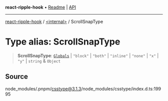 **react-ripple-hook** • [Readme](../../README.md) \| [API](../../globals.md)

---

[react-ripple-hook](../../README.md) / [\<internal\>](../README.md) / ScrollSnapType

# Type alias: ScrollSnapType

> **ScrollSnapType**: [`Globals`](Globals.md) \| `"block"` \| `"both"` \| `"inline"` \| `"none"` \| `"x"` \| `"y"` \| `string` & `Object`

## Source

node_modules/.pnpm/csstype@3.1.3/node_modules/csstype/index.d.ts:19995
